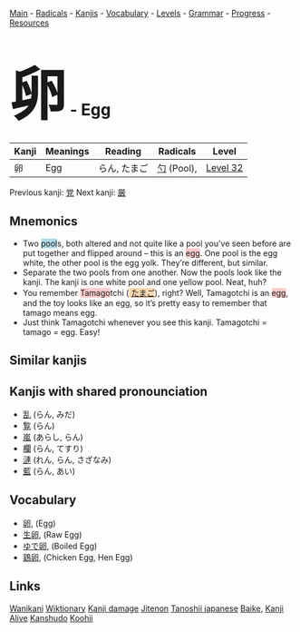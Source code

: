 <style> bigfont {font-size: 100px}</style>
[Main](../README.md) -
[Radicals](../radicals.md) -
[Kanjis](../kanjis.md) -
[Vocabulary](../vocabulary.md) -
[Levels](../levels.md) -
[Grammar](../grammar.md) - 
[Progress](../progress.md) -
[Resources](../resources.md)
# <bigfont> 卵</bigfont> - Egg 

| Kanji | Meanings | Reading | Radicals | Level |
| --- | --- | --- | --- | --- |
| 卵 | Egg | らん, たまご | [勺](../radicals/勺.md) (Pool),  | [Level 32](../levels/wk_level32.md) |

Previous kanji: [党](党.md) Next kanji: [厳](厳.md) 

## Mnemonics
 * Two <span style="background-color:#ADD8E6"> pool</span>s, both altered and not quite like a pool you’ve seen before are put together and flipped around – this is an <span style="background-color:#ffcccb"> egg</span>. One pool is the egg white, the other pool is the egg yolk. They’re different, but similar.
* Separate the two pools from one another. Now the pools look like the kanji. The kanji is one white pool and one yellow pool. Neat, huh?
* You remember <span style="background-color:#ffcccb"> Tamago</span>tchi (<span style="background-color:#fed8b1"> [たまご](https://jisho.org/search/たまご)</span>), right? Well, Tamagotchi is an <span style="background-color:#ffcccb"> egg</span>, and the toy looks like an egg, so it’s pretty easy to remember that tamago means egg.
* Just think Tamagotchi whenever you see this kanji. Tamagotchi = tamago = egg. Easy!


## Similar kanjis
 


## Kanjis with shared pronounciation
 * [乱](乱.md) (らん, みだ)
* [覧](覧.md) (らん)
* [嵐](嵐.md) (あらし, らん)
* [欄](欄.md) (らん, てすり)
* [漣](漣.md) (れん, らん, さざなみ)
* [藍](藍.md) (らん, あい)



## Vocabulary
 * [卵](../vocabulary/卵.md), (Egg)
* [生卵](../vocabulary/卵.md), (Raw Egg)
* [ゆで卵](../vocabulary/卵.md), (Boiled Egg)
* [鶏卵](../vocabulary/卵.md), (Chicken Egg, Hen Egg)




## Links 


[Wanikani](https://www.wanikani.com/kanji/卵)
[Wiktionary](https://en.wiktionary.org/wiki/卵)
[Kanji damage](http://www.kanjidamage.com/kanji/search?utf8=✓&q=卵)
[Jitenon](https://jitenon.com/kanji/卵)
[Tanoshii japanese](https://www.tanoshiijapanese.com/dictionary/kanji.cfm?k=卵)
[Baike](https://baike.baidu.com/item/卵),
[Kanji Alive](https://app.kanjialive.com/卵)
[Kanshudo](https://www.kanshudo.com/searchmn?q=卵)
[Koohii](https://kanji.koohii.com/study/kanji/卵)
